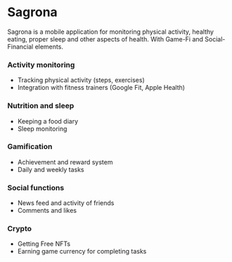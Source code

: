 # Sagrona

Sagrona is a mobile application for monitoring physical activity, healthy eating, proper sleep and other aspects of health. With Game-Fi and Social-Financial elements.

### Activity monitoring

* Tracking physical activity (steps, exercises)
* Integration with fitness trainers (Google Fit, Apple Health)

### Nutrition and sleep

* Keeping a food diary
* Sleep monitoring

### Gamification

* Achievement and reward system
* Daily and weekly tasks

### Social functions
* News feed and activity of friends
* Comments and likes

### Crypto

* Getting Free NFTs
* Earning game currency for completing tasks